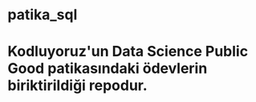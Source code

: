 # patika_sql
# Kodluyoruz'un Data Science Public Good patikasındaki ödevlerin biriktirildiği repodur.
